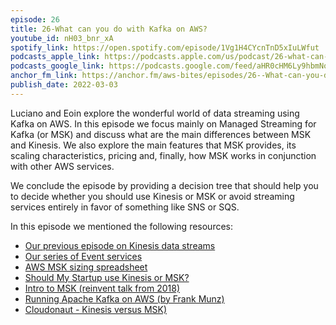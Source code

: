 ```yaml
---
episode: 26
title: 26-What can you do with Kafka on AWS?
youtube_id: nH03_bnr_xA
spotify_link: https://open.spotify.com/episode/1Vg1H4CYcnTnD5xIuLWfut
podcasts_apple_link: https://podcasts.apple.com/us/podcast/26-what-can-you-do-with-kafka-on-aws/id1585489017?i=1000552874778
podcasts_google_link: https://podcasts.google.com/feed/aHR0cHM6Ly9hbmNob3IuZm0vcy82YTMzMTJhMC9wb2RjYXN0L3Jzcw/episode/M2Y2OGUzYjItNGJhOS00ZmY3LTk3YjUtZDlmZTFhNjNkYzFj?sa=X&ved=0CAUQkfYCahcKEwi4n82V7vX3AhUAAAAAHQAAAAAQAQ
anchor_fm_link: https://anchor.fm/aws-bites/episodes/26--What-can-you-do-with-Kafka-on-AWS-e1f58mk
publish_date: 2022-03-03
---
```



Luciano and Eoin explore the wonderful world of data streaming using Kafka on AWS. In this episode we focus mainly on Managed Streaming for Kafka (or MSK) and discuss what are the main differences between MSK and Kinesis. We also explore the main features that MSK provides, its scaling characteristics, pricing and, finally, how MSK works in conjunction with other AWS services.

We conclude the episode by providing a decision tree that should help you to decide whether you should use Kinesis or MSK or avoid streaming services entirely in favor of something like SNS or SQS.

In this episode we mentioned the following resources:

  - [Our previous episode on Kinesis data streams](https://www.youtube.com/watch?v=u_nR6up4Kvs)
  - [Our series of Event services](https://www.youtube.com/watch?v=CG7uhkKftoY&list=PLAWXFhe0N1vLHkGO1ZIWW_SZpturHBiE_&index=2)
  - [AWS MSK sizing spreadsheet](https://dy7oqpxkwhskb.cloudfront.net/MSK_Sizing_Pricing.xlsx)
  - [Should My Startup use Kinesis or MSK?](hhttps://www.youtube.com/watch?v=TJS19EuzH2k) 
  - [Intro to MSK (reinvent talk from 2018)](https://www.youtube.com/watch?v=9nKswHsLseY)
  - [Running Apache Kafka on AWS (by Frank Munz)](https://www.youtube.com/watch?v=HtU9pb18g5Q)
  - [Cloudonaut - Kinesis versus MSK)](https://www.youtube.com/watch?v=kcBAKz0MPf8)